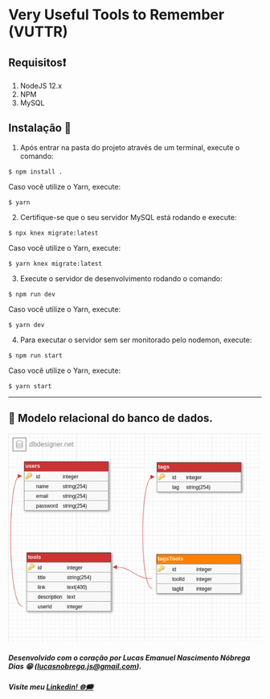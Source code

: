 # Very Useful Tools to Remember (VUTTR)

## Requisitos❗

1. NodeJS 12.x
2. NPM 
2. MySQL 

## Instalação 📝

1. Após entrar na pasta do projeto através de um terminal, execute o comando:

```
$ npm install .
```

Caso você utilize o Yarn, execute:

```
$ yarn
```

2. Certifique-se que o seu servidor MySQL está rodando e execute:

```
$ npx knex migrate:latest
```

Caso você utilize o Yarn, execute:

```
$ yarn knex migrate:latest
```

3. Execute o servidor de desenvolvimento rodando o comando:

```
$ npm run dev
```

Caso você utilize o Yarn, execute:

```
$ yarn dev
```

4. Para executar o servidor sem ser monitorado pelo nodemon, execute:

```
$ npm run start
```

Caso você utilize o Yarn, execute:

```
$ yarn start
```

<hr/>

## 💾 Modelo relacional do banco de dados.
![GitHub Logo](https://raw.githubusercontent.com/lucasemn1/vuttr/master/public/database_model.png)

##### Desenvolvido com o coração por Lucas Emanuel Nascimento Nóbrega Dias 😁 (lucasnobrega.js@gmail.com).
##### Visite meu [Linkedin! 🌐🗯](https://www.linkedin.com/in/lucas-emn/) 